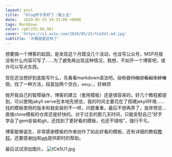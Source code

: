 ```yaml
---
layout: post
title:  "blog终于弄好了（看上去"
date:   2020-05-25 19:35:00 +0800
tags: MarkDown 
color: rgb(255,90,90)
cover: 'https://s1.ax1x.com/2020/05/25/tCe5U1.md.jpg'
subtitle: '大概就是这样了'
---
```


想要搞一个博客的起因，是发现这个月既没几个活动，也没写公众号，MSP月报没有什么内容可写了......为了避免再出现这种情况，我想，不如开一个博客吧，或许可以写点东西。

现在还没想好到底能写什么，先看看markdown语法吧。~~没有首行缩进看起来好难受~~。找了一种方法，段首加两个空白，`emsp;`，好麻烦



抛开我自己的智障操作，博客的建立（套用模板）还是很容易的。好几个教程都提到，可以使用jakyll serve在本地先预览，我的时间主要花在了搭建jekyll环境......找的模板使用的版本和我安装的不一样，问题重重，最后不想再弄了，放弃预览...直接clone模板的仓库还是好快的。对于过去的那几天时间，只能安慰自己“好歹学会了gem安装和git，还找到了更好看的模板，也还不错啦”，强行不亏。



博客能够诞生，非常感谢模板的作者创作了如此好看的模板，还有详细的教程[教程](https://github.com/xukimseven/HardCandy-Jekyll "模板和教程")。还要感谢[tljj](https://github.com/Luosuu )和[wk](https://github.com/nexustar)提供即时的帮助。


最后试试添加图片。
![tCe5U1.jpg](https://s1.ax1x.com/2020/05/25/tCe5U1.jpg)
